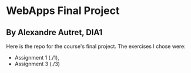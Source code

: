 # WebApps Final Project
## By Alexandre Autret, DIA1

Here is the repo for the course's final project.
The exercises I chose were:
 - Assignment 1 (./1),
 - Assignment 3 (./3)